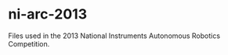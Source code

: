 ni-arc-2013
===========

Files used in the 2013 National Instruments Autonomous Robotics Competition.
